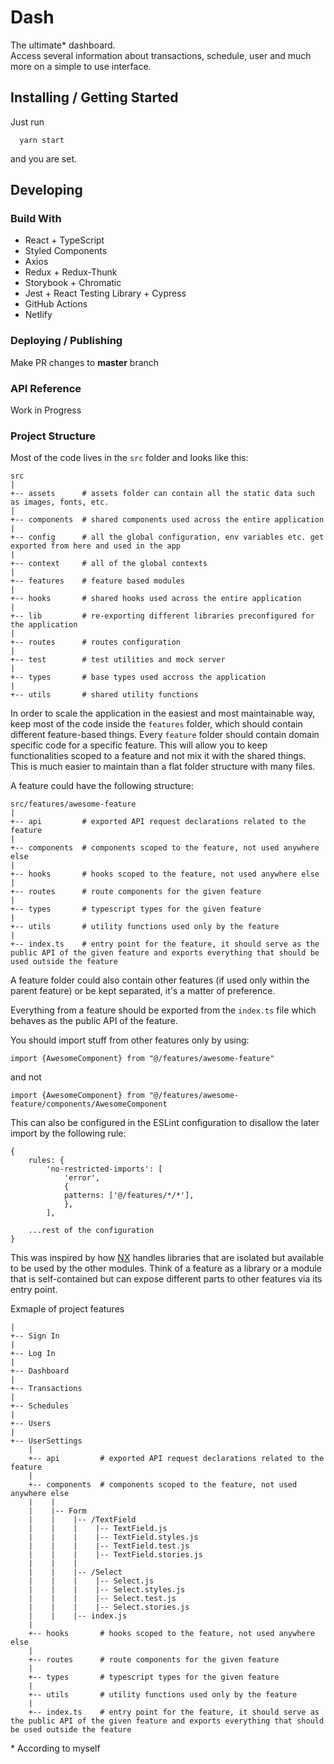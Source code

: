 # Dash

The ultimate\* dashboard.  
Access several information about transactions, schedule, user and much more on a simple to use interface.

## Installing / Getting Started

Just run

```shell
  yarn start
```

and you are set.

## Developing

### Build With

- React + TypeScript
- Styled Components
- Axios
- Redux + Redux-Thunk
- Storybook + Chromatic
- Jest + React Testing Library + Cypress
- GitHub Actions
- Netlify

### Deploying / Publishing

Make PR changes to **master** branch

### API Reference

Work in Progress

### Project Structure

Most of the code lives in the `src` folder and looks like this:

```
src
|
+-- assets      # assets folder can contain all the static data such as images, fonts, etc.
|
+-- components  # shared components used across the entire application
|
+-- config      # all the global configuration, env variables etc. get exported from here and used in the app
|
+-- context     # all of the global contexts
|
+-- features    # feature based modules
|
+-- hooks       # shared hooks used across the entire application
|
+-- lib         # re-exporting different libraries preconfigured for the application
|
+-- routes      # routes configuration
|
+-- test        # test utilities and mock server
|
+-- types       # base types used accross the application
|
+-- utils       # shared utility functions
```

In order to scale the application in the easiest and most maintainable way, keep most of the code inside the `features` folder, which should contain different feature-based things. Every `feature` folder should contain domain specific code for a specific feature. This will allow you to keep functionalities scoped to a feature and not mix it with the shared things. This is much easier to maintain than a flat folder structure with many files.

A feature could have the following structure:

```
src/features/awesome-feature
|
+-- api         # exported API request declarations related to the feature
|
+-- components  # components scoped to the feature, not used anywhere else
|
+-- hooks       # hooks scoped to the feature, not used anywhere else
|
+-- routes      # route components for the given feature
|
+-- types       # typescript types for the given feature
|
+-- utils       # utility functions used only by the feature
|
+-- index.ts    # entry point for the feature, it should serve as the public API of the given feature and exports everything that should be used outside the feature
```

A feature folder could also contain other features (if used only within the parent feature) or be kept separated, it's a matter of preference.

Everything from a feature should be exported from the `index.ts` file which behaves as the public API of the feature.

You should import stuff from other features only by using:

`import {AwesomeComponent} from "@/features/awesome-feature" `

and not

`import {AwesomeComponent} from "@/features/awesome-feature/components/AwesomeComponent`

This can also be configured in the ESLint configuration to disallow the later import by the following rule:

```
{
    rules: {
        'no-restricted-imports': [
            'error',
            {
            patterns: ['@/features/*/*'],
            },
        ],

    ...rest of the configuration
}
```

This was inspired by how [NX](https://nx.dev/) handles libraries that are isolated but available to be used by the other modules. Think of a feature as a library or a module that is self-contained but can expose different parts to other features via its entry point.

Exmaple of project features

```
|
+-- Sign In
|
+-- Log In
|
+-- Dashboard
|
+-- Transactions
|
+-- Schedules
|
+-- Users
|
+-- UserSettings
    |
    +-- api         # exported API request declarations related to the feature
    |
    +-- components  # components scoped to the feature, not used anywhere else
    |    |
    |    |-- Form
    |    |    |-- /TextField
    |    |    |    |-- TextField.js
    |    |    |    |-- TextField.styles.js
    |    |    |    |-- TextField.test.js
    |    |    |    |-- TextField.stories.js
    |    |    |
    |    |    |-- /Select
    |    |    |    |-- Select.js
    |    |    |    |-- Select.styles.js
    |    |    |    |-- Select.test.js
    |    |    |    |-- Select.stories.js
    |    |    |-- index.js
    |
    +-- hooks       # hooks scoped to the feature, not used anywhere else
    |
    +-- routes      # route components for the given feature
    |
    +-- types       # typescript types for the given feature
    |
    +-- utils       # utility functions used only by the feature
    |
    +-- index.ts    # entry point for the feature, it should serve as the public API of the given feature and exports everything that should be used outside the feature

```

\* According to myself
